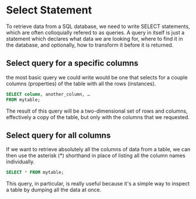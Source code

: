# Select Statement

To retrieve data from a SQL database, we need to write SELECT statements, which are often colloquially refered to as queries. A query in itself is just a statement which declares what data we are looking for, where to find it in the database, and optionally, how to transform it before it is returned.

## Select query for a specific columns

the most basic query we could write would be one that selects for a couple columns (properties) of the table with all the rows (instances).

```sql
SELECT column, another_column, …
FROM mytable;
```

The result of this query will be a two-dimensional set of rows and columns, effectively a copy of the table, but only with the columns that we requested.

## Select query for all columns

If we want to retrieve absolutely all the columns of data from a table, we can then use the asterisk (*) shorthand in place of listing all the column names individually.

```sql
SELECT * FROM mytable;
```

This query, in particular, is really useful because it's a simple way to inspect a table by dumping all the data at once.
